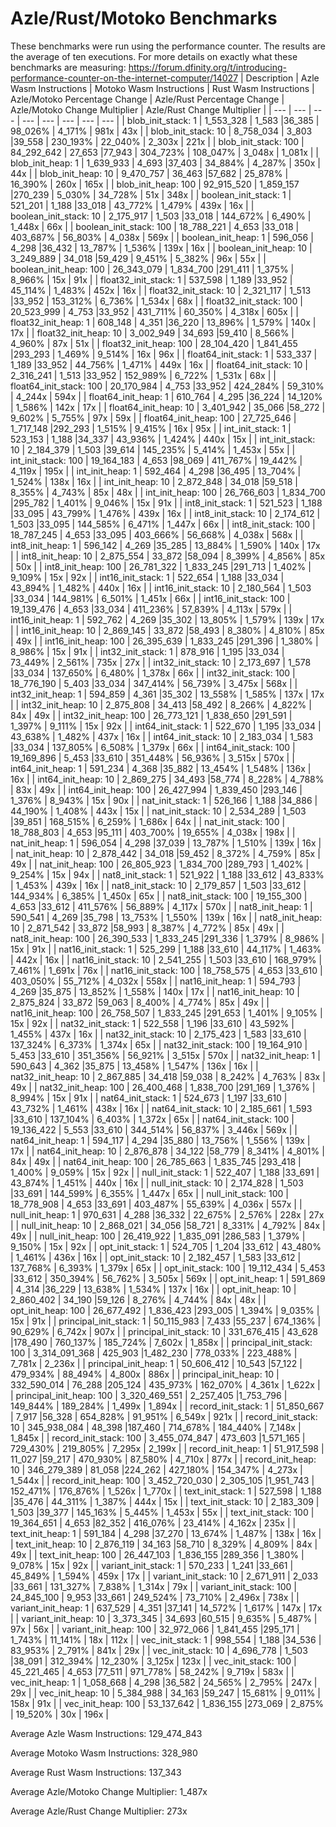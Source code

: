 # Azle/Rust/Motoko Benchmarks
These benchmarks were run using the performance counter. The results are the average of ten executions. For more details on exactly what these benchmarks are measuring: https://forum.dfinity.org/t/introducing-performance-counter-on-the-internet-computer/14027
| Description | Azle Wasm Instructions | Motoko Wasm Instructions | Rust Wasm Instructions | Azle/Motoko Percentage Change | Azle/Rust Percentage Change | Azle/Motoko Change Multiplier | Azle/Rust Change Multiplier |
| --- | --- | --- | --- | --- | --- | --- | --- |
| blob_init_stack: 1 | 1_553_328 | 1_583 |36_385 | 98_026% | 4_171% | 981x | 43x |
| blob_init_stack: 10 | 8_758_034 | 3_803 |39_558 | 230_193% | 22_040% | 2_303x | 221x |
| blob_init_stack: 100 | 84_292_642 | 27_653 |77_943 | 304_723% | 108_047% | 3_048x | 1_081x |
| blob_init_heap: 1 | 1_639_933 | 4_693 |37_403 | 34_884% | 4_287% | 350x | 44x |
| blob_init_heap: 10 | 9_470_757 | 36_463 |57_682 | 25_878% | 16_390% | 260x | 165x |
| blob_init_heap: 100 | 92_915_520 | 1_859_157 |270_239 | 5_030% | 34_728% | 51x | 348x |
| boolean_init_stack: 1 | 521_201 | 1_188 |33_018 | 43_772% | 1_479% | 439x | 16x |
| boolean_init_stack: 10 | 2_175_917 | 1_503 |33_018 | 144_672% | 6_490% | 1_448x | 66x |
| boolean_init_stack: 100 | 18_788_221 | 4_653 |33_018 | 403_687% | 56_803% | 4_038x | 569x |
| boolean_init_heap: 1 | 596_056 | 4_298 |36_432 | 13_787% | 1_536% | 139x | 16x |
| boolean_init_heap: 10 | 3_249_889 | 34_018 |59_429 | 9_451% | 5_382% | 96x | 55x |
| boolean_init_heap: 100 | 26_343_079 | 1_834_700 |291_411 | 1_375% | 8_966% | 15x | 91x |
| float32_init_stack: 1 | 537_598 | 1_189 |33_952 | 45_114% | 1_483% | 452x | 16x |
| float32_init_stack: 10 | 2_321_117 | 1_513 |33_952 | 153_312% | 6_736% | 1_534x | 68x |
| float32_init_stack: 100 | 20_523_999 | 4_753 |33_952 | 431_711% | 60_350% | 4_318x | 605x |
| float32_init_heap: 1 | 608_148 | 4_351 |36_220 | 13_896% | 1_579% | 140x | 17x |
| float32_init_heap: 10 | 3_002_949 | 34_693 |59_410 | 8_566% | 4_960% | 87x | 51x |
| float32_init_heap: 100 | 28_104_420 | 1_841_455 |293_293 | 1_469% | 9_514% | 16x | 96x |
| float64_init_stack: 1 | 533_337 | 1_189 |33_952 | 44_756% | 1_471% | 449x | 16x |
| float64_init_stack: 10 | 2_316_241 | 1_513 |33_952 | 152_989% | 6_722% | 1_531x | 68x |
| float64_init_stack: 100 | 20_170_984 | 4_753 |33_952 | 424_284% | 59_310% | 4_244x | 594x |
| float64_init_heap: 1 | 610_764 | 4_295 |36_224 | 14_120% | 1_586% | 142x | 17x |
| float64_init_heap: 10 | 3_401_942 | 35_066 |58_272 | 9_602% | 5_755% | 97x | 59x |
| float64_init_heap: 100 | 27_725_646 | 1_717_148 |292_293 | 1_515% | 9_415% | 16x | 95x |
| int_init_stack: 1 | 523_153 | 1_188 |34_337 | 43_936% | 1_424% | 440x | 15x |
| int_init_stack: 10 | 2_184_379 | 1_503 |39_614 | 145_235% | 5_414% | 1_453x | 55x |
| int_init_stack: 100 | 19_164_183 | 4_653 |98_069 | 411_767% | 19_442% | 4_119x | 195x |
| int_init_heap: 1 | 592_464 | 4_298 |36_495 | 13_704% | 1_524% | 138x | 16x |
| int_init_heap: 10 | 2_872_848 | 34_018 |59_518 | 8_355% | 4_743% | 85x | 48x |
| int_init_heap: 100 | 26_766_603 | 1_834_700 |295_782 | 1_401% | 9_046% | 15x | 91x |
| int8_init_stack: 1 | 521_523 | 1_188 |33_095 | 43_799% | 1_476% | 439x | 16x |
| int8_init_stack: 10 | 2_174_612 | 1_503 |33_095 | 144_585% | 6_471% | 1_447x | 66x |
| int8_init_stack: 100 | 18_787_245 | 4_653 |33_095 | 403_666% | 56_668% | 4_038x | 568x |
| int8_init_heap: 1 | 596_142 | 4_269 |35_285 | 13_884% | 1_590% | 140x | 17x |
| int8_init_heap: 10 | 2_875_554 | 33_872 |58_094 | 8_399% | 4_856% | 85x | 50x |
| int8_init_heap: 100 | 26_781_322 | 1_833_245 |291_713 | 1_402% | 9_109% | 15x | 92x |
| int16_init_stack: 1 | 522_654 | 1_188 |33_034 | 43_894% | 1_482% | 440x | 16x |
| int16_init_stack: 10 | 2_180_564 | 1_503 |33_034 | 144_981% | 6_501% | 1_451x | 66x |
| int16_init_stack: 100 | 19_139_476 | 4_653 |33_034 | 411_236% | 57_839% | 4_113x | 579x |
| int16_init_heap: 1 | 592_762 | 4_269 |35_302 | 13_805% | 1_579% | 139x | 17x |
| int16_init_heap: 10 | 2_869_145 | 33_872 |58_493 | 8_380% | 4_810% | 85x | 49x |
| int16_init_heap: 100 | 26_395_639 | 1_833_245 |291_396 | 1_380% | 8_986% | 15x | 91x |
| int32_init_stack: 1 | 878_916 | 1_195 |33_034 | 73_449% | 2_561% | 735x | 27x |
| int32_init_stack: 10 | 2_173_697 | 1_578 |33_034 | 137_650% | 6_480% | 1_378x | 66x |
| int32_init_stack: 100 | 18_776_190 | 5_403 |33_034 | 347_414% | 56_739% | 3_475x | 568x |
| int32_init_heap: 1 | 594_859 | 4_361 |35_302 | 13_558% | 1_585% | 137x | 17x |
| int32_init_heap: 10 | 2_875_808 | 34_413 |58_492 | 8_266% | 4_822% | 84x | 49x |
| int32_init_heap: 100 | 26_773_121 | 1_838_650 |291_591 | 1_397% | 9_111% | 15x | 92x |
| int64_init_stack: 1 | 522_670 | 1_195 |33_034 | 43_638% | 1_482% | 437x | 16x |
| int64_init_stack: 10 | 2_183_034 | 1_583 |33_034 | 137_805% | 6_508% | 1_379x | 66x |
| int64_init_stack: 100 | 19_169_896 | 5_453 |33_610 | 351_448% | 56_936% | 3_515x | 570x |
| int64_init_heap: 1 | 591_234 | 4_368 |35_882 | 13_454% | 1_548% | 136x | 16x |
| int64_init_heap: 10 | 2_869_275 | 34_493 |58_774 | 8_228% | 4_788% | 83x | 49x |
| int64_init_heap: 100 | 26_427_994 | 1_839_450 |293_146 | 1_376% | 8_943% | 15x | 90x |
| nat_init_stack: 1 | 526_166 | 1_188 |34_886 | 44_190% | 1_408% | 443x | 15x |
| nat_init_stack: 10 | 2_534_289 | 1_503 |39_851 | 168_515% | 6_259% | 1_686x | 64x |
| nat_init_stack: 100 | 18_788_803 | 4_653 |95_111 | 403_700% | 19_655% | 4_038x | 198x |
| nat_init_heap: 1 | 596_054 | 4_298 |37_039 | 13_787% | 1_510% | 139x | 16x |
| nat_init_heap: 10 | 2_878_442 | 34_018 |59_452 | 8_372% | 4_759% | 85x | 49x |
| nat_init_heap: 100 | 26_805_923 | 1_834_700 |289_793 | 1_402% | 9_254% | 15x | 94x |
| nat8_init_stack: 1 | 521_922 | 1_188 |33_612 | 43_833% | 1_453% | 439x | 16x |
| nat8_init_stack: 10 | 2_179_857 | 1_503 |33_612 | 144_934% | 6_385% | 1_450x | 65x |
| nat8_init_stack: 100 | 19_155_300 | 4_653 |33_612 | 411_576% | 56_889% | 4_117x | 570x |
| nat8_init_heap: 1 | 590_541 | 4_269 |35_798 | 13_753% | 1_550% | 139x | 16x |
| nat8_init_heap: 10 | 2_871_542 | 33_872 |58_993 | 8_387% | 4_772% | 85x | 49x |
| nat8_init_heap: 100 | 26_390_533 | 1_833_245 |291_336 | 1_379% | 8_986% | 15x | 91x |
| nat16_init_stack: 1 | 525_299 | 1_188 |33_610 | 44_117% | 1_463% | 442x | 16x |
| nat16_init_stack: 10 | 2_541_255 | 1_503 |33_610 | 168_979% | 7_461% | 1_691x | 76x |
| nat16_init_stack: 100 | 18_758_575 | 4_653 |33_610 | 403_050% | 55_712% | 4_032x | 558x |
| nat16_init_heap: 1 | 594_793 | 4_269 |35_875 | 13_852% | 1_558% | 140x | 17x |
| nat16_init_heap: 10 | 2_875_824 | 33_872 |59_063 | 8_400% | 4_774% | 85x | 49x |
| nat16_init_heap: 100 | 26_758_507 | 1_833_245 |291_653 | 1_401% | 9_105% | 15x | 92x |
| nat32_init_stack: 1 | 522_558 | 1_196 |33_610 | 43_592% | 1_455% | 437x | 16x |
| nat32_init_stack: 10 | 2_175_423 | 1_583 |33_610 | 137_324% | 6_373% | 1_374x | 65x |
| nat32_init_stack: 100 | 19_164_910 | 5_453 |33_610 | 351_356% | 56_921% | 3_515x | 570x |
| nat32_init_heap: 1 | 590_643 | 4_362 |35_875 | 13_458% | 1_547% | 136x | 16x |
| nat32_init_heap: 10 | 2_867_885 | 34_418 |59_038 | 8_242% | 4_763% | 83x | 49x |
| nat32_init_heap: 100 | 26_400_468 | 1_838_700 |291_169 | 1_376% | 8_994% | 15x | 91x |
| nat64_init_stack: 1 | 524_673 | 1_197 |33_610 | 43_732% | 1_461% | 438x | 16x |
| nat64_init_stack: 10 | 2_185_661 | 1_593 |33_610 | 137_104% | 6_403% | 1_372x | 65x |
| nat64_init_stack: 100 | 19_136_422 | 5_553 |33_610 | 344_514% | 56_837% | 3_446x | 569x |
| nat64_init_heap: 1 | 594_117 | 4_294 |35_880 | 13_756% | 1_556% | 139x | 17x |
| nat64_init_heap: 10 | 2_876_878 | 34_122 |58_779 | 8_341% | 4_801% | 84x | 49x |
| nat64_init_heap: 100 | 26_785_663 | 1_835_745 |293_418 | 1_400% | 9_059% | 15x | 92x |
| null_init_stack: 1 | 522_407 | 1_188 |33_691 | 43_874% | 1_451% | 440x | 16x |
| null_init_stack: 10 | 2_174_828 | 1_503 |33_691 | 144_599% | 6_355% | 1_447x | 65x |
| null_init_stack: 100 | 18_778_908 | 4_653 |33_691 | 403_487% | 55_639% | 4_036x | 557x |
| null_init_heap: 1 | 970_631 | 4_288 |36_332 | 22_675% | 2_576% | 228x | 27x |
| null_init_heap: 10 | 2_868_021 | 34_056 |58_721 | 8_331% | 4_792% | 84x | 49x |
| null_init_heap: 100 | 26_419_922 | 1_835_091 |286_583 | 1_379% | 9_150% | 15x | 92x |
| opt_init_stack: 1 | 524_705 | 1_204 |33_612 | 43_480% | 1_461% | 436x | 16x |
| opt_init_stack: 10 | 2_182_457 | 1_583 |33_612 | 137_768% | 6_393% | 1_379x | 65x |
| opt_init_stack: 100 | 19_112_434 | 5_453 |33_612 | 350_394% | 56_762% | 3_505x | 569x |
| opt_init_heap: 1 | 591_869 | 4_314 |36_229 | 13_638% | 1_534% | 137x | 16x |
| opt_init_heap: 10 | 2_860_402 | 34_190 |59_126 | 8_276% | 4_744% | 84x | 48x |
| opt_init_heap: 100 | 26_677_492 | 1_836_423 |293_005 | 1_394% | 9_035% | 15x | 91x |
| principal_init_stack: 1 | 50_115_983 | 7_433 |55_237 | 674_136% | 90_629% | 6_742x | 907x |
| principal_init_stack: 10 | 331_676_415 | 43_628 |178_490 | 760_137% | 185_724% | 7_602x | 1_858x |
| principal_init_stack: 100 | 3_314_091_368 | 425_903 |1_482_230 | 778_033% | 223_488% | 7_781x | 2_236x |
| principal_init_heap: 1 | 50_606_412 | 10_543 |57_122 | 479_934% | 88_494% | 4_800x | 886x |
| principal_init_heap: 10 | 332_590_014 | 76_288 |205_124 | 435_973% | 162_070% | 4_361x | 1_622x |
| principal_init_heap: 100 | 3_320_469_551 | 2_257_405 |1_753_796 | 149_844% | 189_284% | 1_499x | 1_894x |
| record_init_stack: 1 | 51_850_667 | 7_917 |56_328 | 654_828% | 91_951% | 6_549x | 921x |
| record_init_stack: 10 | 345_938_084 | 48_398 |187_460 | 714_678% | 184_440% | 7_148x | 1_845x |
| record_init_stack: 100 | 3_455_074_847 | 473_603 |1_571_165 | 729_430% | 219_805% | 7_295x | 2_199x |
| record_init_heap: 1 | 51_917_598 | 11_027 |59_217 | 470_930% | 87_580% | 4_710x | 877x |
| record_init_heap: 10 | 346_279_389 | 81_058 |224_262 | 427_180% | 154_347% | 4_273x | 1_544x |
| record_init_heap: 100 | 3_452_720_030 | 2_305_105 |1_951_743 | 152_471% | 176_876% | 1_526x | 1_770x |
| text_init_stack: 1 | 527_598 | 1_188 |35_476 | 44_311% | 1_387% | 444x | 15x |
| text_init_stack: 10 | 2_183_309 | 1_503 |39_377 | 145_163% | 5_445% | 1_453x | 55x |
| text_init_stack: 100 | 19_364_651 | 4_653 |82_352 | 416_076% | 23_414% | 4_162x | 235x |
| text_init_heap: 1 | 591_184 | 4_298 |37_270 | 13_674% | 1_487% | 138x | 16x |
| text_init_heap: 10 | 2_876_119 | 34_163 |58_710 | 8_329% | 4_809% | 84x | 49x |
| text_init_heap: 100 | 26_447_103 | 1_836_155 |289_356 | 1_380% | 9_078% | 15x | 92x |
| variant_init_stack: 1 | 570_233 | 1_241 |33_661 | 45_849% | 1_594% | 459x | 17x |
| variant_init_stack: 10 | 2_671_911 | 2_033 |33_661 | 131_327% | 7_838% | 1_314x | 79x |
| variant_init_stack: 100 | 24_845_100 | 9_953 |33_661 | 249_524% | 73_710% | 2_496x | 738x |
| variant_init_heap: 1 | 637_529 | 4_351 |37_141 | 14_572% | 1_617% | 147x | 17x |
| variant_init_heap: 10 | 3_373_345 | 34_693 |60_515 | 9_635% | 5_487% | 97x | 56x |
| variant_init_heap: 100 | 32_972_066 | 1_841_455 |295_171 | 1_743% | 11_141% | 18x | 112x |
| vec_init_stack: 1 | 998_554 | 1_188 |34_536 | 83_953% | 2_791% | 841x | 29x |
| vec_init_stack: 10 | 4_696_778 | 1_503 |38_091 | 312_394% | 12_230% | 3_125x | 123x |
| vec_init_stack: 100 | 45_221_465 | 4_653 |77_511 | 971_778% | 58_242% | 9_719x | 583x |
| vec_init_heap: 1 | 1_058_668 | 4_298 |36_582 | 24_565% | 2_795% | 247x | 29x |
| vec_init_heap: 10 | 5_384_988 | 34_163 |59_247 | 15_681% | 9_011% | 158x | 91x |
| vec_init_heap: 100 | 53_137_642 | 1_836_155 |273_069 | 2_875% | 19_520% | 30x | 196x |

Average Azle Wasm Instructions: 129_474_843

Average Motoko Wasm Instructions: 328_980

Average Rust Wasm Instructions: 137_343

Average Azle/Motoko Change Multiplier: 1_487x

Average Azle/Rust Change Multiplier: 273x